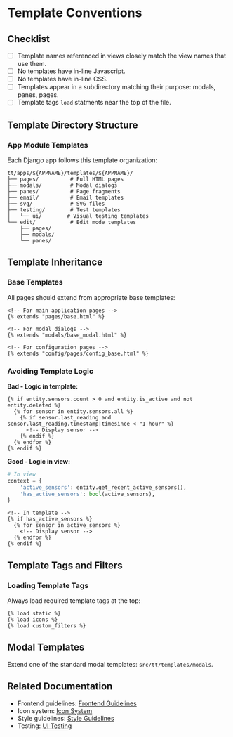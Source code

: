 # Template Conventions

## Checklist

- [ ] Template names referenced in views closely match the view names that use them.
- [ ] No templates have in-line Javascript.
- [ ] No templates have in-line CSS.
- [ ] Templates appear in a subdirectory matching their purpose: modals, panes, pages.
- [ ] Template tags `load` statments near the top of the file.

## Template Directory Structure

### App Module Templates
Each Django app follows this template organization:

```
tt/apps/${APPNAME}/templates/${APPNAME}/
├── pages/          # Full HTML pages
├── modals/         # Modal dialogs
├── panes/          # Page fragments
├── email/          # Email templates
├── svg/            # SVG files
├── testing/        # Test templates
│   └── ui/        # Visual testing templates
└── edit/           # Edit mode templates
    ├── pages/
    ├── modals/
    └── panes/
```

## Template Inheritance

### Base Templates

All pages should extend from appropriate base templates:

```django
<!-- For main application pages -->
{% extends "pages/base.html" %}

<!-- For modal dialogs -->
{% extends "modals/base_modal.html" %}

<!-- For configuration pages -->
{% extends "config/pages/config_base.html" %}
```

### Avoiding Template Logic

**Bad - Logic in template:**
```django
{% if entity.sensors.count > 0 and entity.is_active and not entity.deleted %}
  {% for sensor in entity.sensors.all %}
    {% if sensor.last_reading and sensor.last_reading.timestamp|timesince < "1 hour" %}
      <!-- Display sensor -->
    {% endif %}
  {% endfor %}
{% endif %}
```

**Good - Logic in view:**
```python
# In view
context = {
    'active_sensors': entity.get_recent_active_sensors(),
    'has_active_sensors': bool(active_sensors),
}
```

```django
<!-- In template -->
{% if has_active_sensors %}
  {% for sensor in active_sensors %}
    <!-- Display sensor -->
  {% endfor %}
{% endif %}
```

## Template Tags and Filters

### Loading Template Tags

Always load required template tags at the top:

```django
{% load static %}
{% load icons %}
{% load custom_filters %}
```

## Modal Templates

Extend one of the standard modal templates: `src/tt/templates/modals`.

## Related Documentation
- Frontend guidelines: [Frontend Guidelines](frontend-guidelines.md)
- Icon system: [Icon System](icon-system.md)
- Style guidelines: [Style Guidelines](style-guidelines.md)
- Testing: [UI Testing](ui-testing.md)
